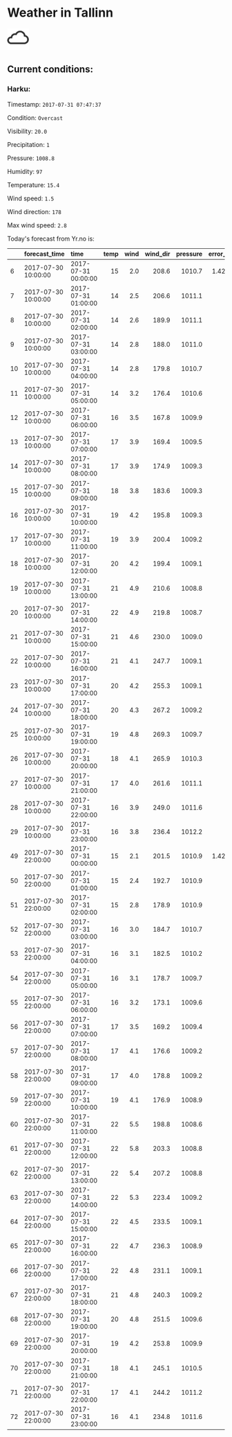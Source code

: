 # Weather in Tallinn 

<img src= 'images/cloud.png' width= '50' /> 

## Current conditions: 

### Harku: 

Timestamp: ``` 2017-07-31 07:47:37 ``` 

Condition: ``` Overcast ``` 

Visibility: ``` 20.0 ``` 

Precipitation: ``` 1 ``` 

Pressure: ``` 1008.8 ``` 

Humidity: ``` 97 ``` 

Temperature: ``` 15.4 ``` 

Wind speed: ``` 1.5 ``` 

Wind direction: ``` 178 ``` 

Max wind speed: ``` 2.8 ``` 


 Today's forecast from Yr.no is: 

|   |forecast_time       |time                | temp| wind| wind_dir| pressure| error_temp|
|:--|:-------------------|:-------------------|----:|----:|--------:|--------:|----------:|
|6  |2017-07-30 10:00:00 |2017-07-31 00:00:00 |   15|  2.0|    208.6|   1010.7|   1.424138|
|7  |2017-07-30 10:00:00 |2017-07-31 01:00:00 |   14|  2.5|    206.6|   1011.1|         NA|
|8  |2017-07-30 10:00:00 |2017-07-31 02:00:00 |   14|  2.6|    189.9|   1011.1|         NA|
|9  |2017-07-30 10:00:00 |2017-07-31 03:00:00 |   14|  2.8|    188.0|   1011.0|         NA|
|10 |2017-07-30 10:00:00 |2017-07-31 04:00:00 |   14|  2.8|    179.8|   1010.7|         NA|
|11 |2017-07-30 10:00:00 |2017-07-31 05:00:00 |   14|  3.2|    176.4|   1010.6|         NA|
|12 |2017-07-30 10:00:00 |2017-07-31 06:00:00 |   16|  3.5|    167.8|   1009.9|         NA|
|13 |2017-07-30 10:00:00 |2017-07-31 07:00:00 |   17|  3.9|    169.4|   1009.5|         NA|
|14 |2017-07-30 10:00:00 |2017-07-31 08:00:00 |   17|  3.9|    174.9|   1009.3|         NA|
|15 |2017-07-30 10:00:00 |2017-07-31 09:00:00 |   18|  3.8|    183.6|   1009.3|         NA|
|16 |2017-07-30 10:00:00 |2017-07-31 10:00:00 |   19|  4.2|    195.8|   1009.3|         NA|
|17 |2017-07-30 10:00:00 |2017-07-31 11:00:00 |   19|  3.9|    200.4|   1009.2|         NA|
|18 |2017-07-30 10:00:00 |2017-07-31 12:00:00 |   20|  4.2|    199.4|   1009.1|         NA|
|19 |2017-07-30 10:00:00 |2017-07-31 13:00:00 |   21|  4.9|    210.6|   1008.8|         NA|
|20 |2017-07-30 10:00:00 |2017-07-31 14:00:00 |   22|  4.9|    219.8|   1008.7|         NA|
|21 |2017-07-30 10:00:00 |2017-07-31 15:00:00 |   21|  4.6|    230.0|   1009.0|         NA|
|22 |2017-07-30 10:00:00 |2017-07-31 16:00:00 |   21|  4.1|    247.7|   1009.1|         NA|
|23 |2017-07-30 10:00:00 |2017-07-31 17:00:00 |   20|  4.2|    255.3|   1009.1|         NA|
|24 |2017-07-30 10:00:00 |2017-07-31 18:00:00 |   20|  4.3|    267.2|   1009.2|         NA|
|25 |2017-07-30 10:00:00 |2017-07-31 19:00:00 |   19|  4.8|    269.3|   1009.7|         NA|
|26 |2017-07-30 10:00:00 |2017-07-31 20:00:00 |   18|  4.1|    265.9|   1010.3|         NA|
|27 |2017-07-30 10:00:00 |2017-07-31 21:00:00 |   17|  4.0|    261.6|   1011.1|         NA|
|28 |2017-07-30 10:00:00 |2017-07-31 22:00:00 |   16|  3.9|    249.0|   1011.6|         NA|
|29 |2017-07-30 10:00:00 |2017-07-31 23:00:00 |   16|  3.8|    236.4|   1012.2|         NA|
|49 |2017-07-30 22:00:00 |2017-07-31 00:00:00 |   15|  2.1|    201.5|   1010.9|   1.424138|
|50 |2017-07-30 22:00:00 |2017-07-31 01:00:00 |   15|  2.4|    192.7|   1010.9|         NA|
|51 |2017-07-30 22:00:00 |2017-07-31 02:00:00 |   15|  2.8|    178.9|   1010.9|         NA|
|52 |2017-07-30 22:00:00 |2017-07-31 03:00:00 |   16|  3.0|    184.7|   1010.7|         NA|
|53 |2017-07-30 22:00:00 |2017-07-31 04:00:00 |   16|  3.1|    182.5|   1010.2|         NA|
|54 |2017-07-30 22:00:00 |2017-07-31 05:00:00 |   16|  3.1|    178.7|   1009.7|         NA|
|55 |2017-07-30 22:00:00 |2017-07-31 06:00:00 |   16|  3.2|    173.1|   1009.6|         NA|
|56 |2017-07-30 22:00:00 |2017-07-31 07:00:00 |   17|  3.5|    169.2|   1009.4|         NA|
|57 |2017-07-30 22:00:00 |2017-07-31 08:00:00 |   17|  4.1|    176.6|   1009.2|         NA|
|58 |2017-07-30 22:00:00 |2017-07-31 09:00:00 |   17|  4.0|    178.8|   1009.2|         NA|
|59 |2017-07-30 22:00:00 |2017-07-31 10:00:00 |   19|  4.1|    176.9|   1008.9|         NA|
|60 |2017-07-30 22:00:00 |2017-07-31 11:00:00 |   22|  5.5|    198.8|   1008.6|         NA|
|61 |2017-07-30 22:00:00 |2017-07-31 12:00:00 |   22|  5.8|    203.3|   1008.8|         NA|
|62 |2017-07-30 22:00:00 |2017-07-31 13:00:00 |   22|  5.4|    207.2|   1008.8|         NA|
|63 |2017-07-30 22:00:00 |2017-07-31 14:00:00 |   22|  5.3|    223.4|   1009.2|         NA|
|64 |2017-07-30 22:00:00 |2017-07-31 15:00:00 |   22|  4.5|    233.5|   1009.1|         NA|
|65 |2017-07-30 22:00:00 |2017-07-31 16:00:00 |   22|  4.7|    236.3|   1008.9|         NA|
|66 |2017-07-30 22:00:00 |2017-07-31 17:00:00 |   22|  4.8|    231.1|   1009.1|         NA|
|67 |2017-07-30 22:00:00 |2017-07-31 18:00:00 |   21|  4.8|    240.3|   1009.2|         NA|
|68 |2017-07-30 22:00:00 |2017-07-31 19:00:00 |   20|  4.8|    251.5|   1009.6|         NA|
|69 |2017-07-30 22:00:00 |2017-07-31 20:00:00 |   19|  4.2|    253.8|   1009.9|         NA|
|70 |2017-07-30 22:00:00 |2017-07-31 21:00:00 |   18|  4.1|    245.1|   1010.5|         NA|
|71 |2017-07-30 22:00:00 |2017-07-31 22:00:00 |   17|  4.1|    244.2|   1011.2|         NA|
|72 |2017-07-30 22:00:00 |2017-07-31 23:00:00 |   16|  4.1|    234.8|   1011.6|         NA|
